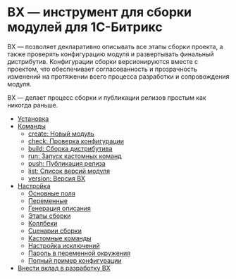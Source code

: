 # BX &mdash; инструмент для сборки модулей для 1С-Битрикс

BX &mdash; позволяет декларативно описывать все этапы сборки проекта, 
а также проверять конфигурацию модуля и развертывать финальный дистрибутив. 
Конфигурации сборки версионируются вместе с проектом, что обеспечивает согласованность и прозрачность изменений 
на протяжении всего процесса разработки и сопровождения модуля.

BX &mdash; делает процесс сборки и публикации релизов простым как никогда раньше.

* [Установка](installation.md)
* [Команды](usage/)
  * [create: Новый модуль](usage/create.md)
  * [check: Проверка конфигурации](usage/check.md)
  * [build: Сборка дистрибутива](usage/build.md)
  * [run: Запуск кастомных команд](usage/run.md)
  * [push: Публикация релиза](usage/push.md)
  * [list: Список версий модуля](usage/list.md)
  * [version: Версия BX](usage/version.md)
* [Настройка](configuration/)
  * [Основные поля](configuration/main.md)
  * [Переменные](configuration/variables.md)
  * [Генерация описания](configuration/changelog.md)
  * [Этапы сборки](configuration/stages.md)
  * [Коллбеки](configuration/callbacks.md)
  * [Сценарии сборки](configuration/builds.md)
  * [Кастомные команды](configuration/run.md)
  * [Настройка исключений](configuration/ignore.md)
  * [Пароль в переменной окружения](configuration/password.md)
  * [Полный пример конфигурации](configuration/example.md)
* [Внести вклад в разработку BX](contribution.md)
